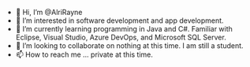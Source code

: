 - 👋 Hi, I’m @AlriRayne
- 👀 I’m interested in software development and app development.
- 🌱 I’m currently learning programming in Java and C#. Familiar with Eclipse, Visual Studio, Azure DevOps, and Microsoft SQL Server.
- 💞️ I’m looking to collaborate on nothing at this time. I am still a student.
- 📫 How to reach me ... private at this time.

<!---
AlriRayne/AlriRayne is a ✨ special ✨ repository because its `README.md` (this file) appears on your GitHub profile.
You can click the Preview link to take a look at your changes.
--->
